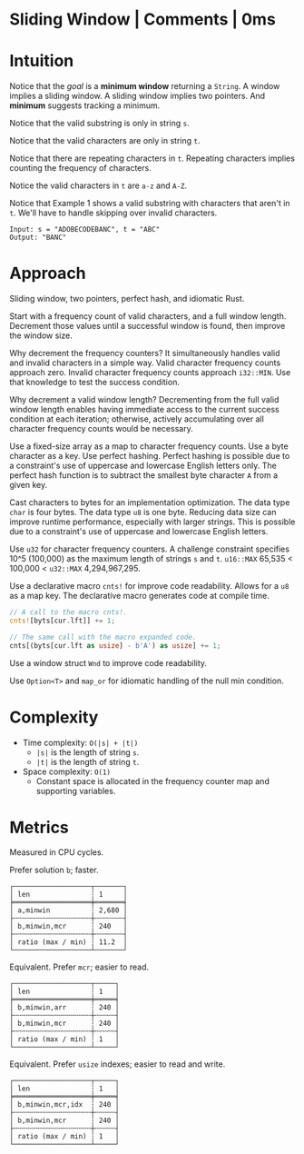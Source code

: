 # Sliding Window | Comments | 0ms

# Intuition

Notice that the *goal* is a **minimum window** returning a `String`. A window implies a sliding window. A sliding window implies two pointers. And **minimum** suggests tracking a minimum.

Notice that the valid substring is only in string `s`. 

Notice that the valid characters are only in string `t`. 

Notice that there are repeating characters in `t`. Repeating characters implies counting the frequency of characters.

Notice the valid characters in `t` are `a-z` and `A-Z`.

Notice that Example 1 shows a valid substring with characters that aren't in `t`. We'll have to handle skipping over invalid characters.

```
Input: s = "ADOBECODEBANC", t = "ABC"
Output: "BANC"
```

# Approach

Sliding window, two pointers, perfect hash, and idiomatic Rust.

Start with a frequency count of valid characters, and a full window length. Decrement those values until a successful window is found, then improve the window size.

Why decrement the frequency counters? It simultaneously handles valid and invalid characters in a simple way. Valid character frequency counts approach zero. Invalid character frequency counts approach `i32::MIN`. Use that knowledge to test the success condition.

Why decrement a valid window length? Decrementing from the full valid window length enables having immediate access to the current success condition at each iteration; otherwise, actively accumulating over all character frequency counts would be necessary.

Use a fixed-size array as a map to character frequency counts. Use a byte character as a key. Use perfect hashing. Perfect hashing is possible due to a constraint's use of uppercase and lowercase English letters only. The perfect hash function is to subtract the smallest byte character `A` from a given key.

Cast characters to bytes for an implementation optimization. The data type `char` is four bytes. The data type `u8` is one byte. Reducing data size can improve runtime performance, especially with larger strings. This is possible due to a constraint's use of uppercase and lowercase English letters.

Use `u32` for character frequency counters. A challenge constraint specifies 10^5 (100,000) as the maximum length of strings `s` and `t`. `u16::MAX` 65,535 < 100,000 < `u32::MAX` 4,294,967,295.

Use a declarative macro `cnts!` for improve code readability. Allows for a `u8` as a map key. The declarative macro generates code at compile time.

```rust
// A call to the macro cnts!.
cnts![byts[cur.lft]] += 1;

// The same call with the macro expanded code.
cnts[(byts[cur.lft as usize] - b'A') as usize] += 1;
```

Use a window struct `Wnd` to improve code readability.

Use `Option<T>` and `map_or` for idiomatic handling of the null min condition.

# Complexity

- Time complexity: `O(|s| + |t|)`
    - `|s|` is the length of string `s`.
    - `|t|` is the length of string `t`.
- Space complexity: `O(1)`
    - Constant space is allocated in the frequency counter map and supporting variables.

# Metrics

Measured in CPU cycles.

Prefer solution `b`; faster.
```
┌───────────────────┬───────┐
│ len               ┆ 1     │
╞═══════════════════╪═══════╡
│ a,minwin          ┆ 2,680 │
├╌╌╌╌╌╌╌╌╌╌╌╌╌╌╌╌╌╌╌┼╌╌╌╌╌╌╌┤
│ b,minwin,mcr      ┆ 240   │
├╌╌╌╌╌╌╌╌╌╌╌╌╌╌╌╌╌╌╌┼╌╌╌╌╌╌╌┤
│ ratio (max / min) ┆ 11.2  │
└───────────────────┴───────┘
```

Equivalent. Prefer `mcr`; easier to read.
```
┌───────────────────┬─────┐
│ len               ┆ 1   │
╞═══════════════════╪═════╡
│ b,minwin,arr      ┆ 240 │
├╌╌╌╌╌╌╌╌╌╌╌╌╌╌╌╌╌╌╌┼╌╌╌╌╌┤
│ b,minwin,mcr      ┆ 240 │
├╌╌╌╌╌╌╌╌╌╌╌╌╌╌╌╌╌╌╌┼╌╌╌╌╌┤
│ ratio (max / min) ┆ 1   │
└───────────────────┴─────┘
```

Equivalent. Prefer `usize` indexes; easier to read and write.
```
┌───────────────────┬─────┐
│ len               ┆ 1   │
╞═══════════════════╪═════╡
│ b,minwin,mcr,idx  ┆ 240 │
├╌╌╌╌╌╌╌╌╌╌╌╌╌╌╌╌╌╌╌┼╌╌╌╌╌┤
│ b,minwin,mcr      ┆ 240 │
├╌╌╌╌╌╌╌╌╌╌╌╌╌╌╌╌╌╌╌┼╌╌╌╌╌┤
│ ratio (max / min) ┆ 1   │
└───────────────────┴─────┘
```